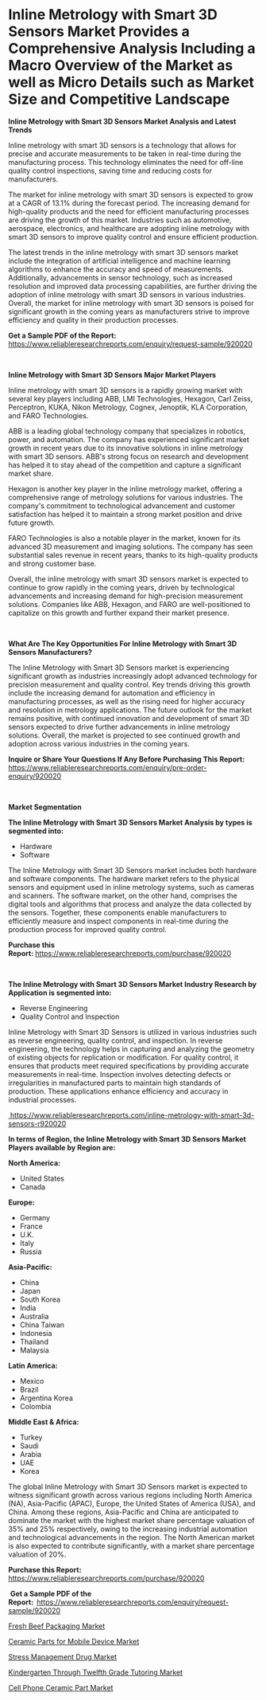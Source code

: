 <p><h1>Inline Metrology with Smart 3D Sensors Market Provides a Comprehensive Analysis Including a Macro Overview of the Market as well as Micro Details such as Market Size and Competitive Landscape</h1></p><p><strong>Inline Metrology with Smart 3D Sensors Market Analysis and Latest Trends</strong></p>
<p><p>Inline metrology with smart 3D sensors is a technology that allows for precise and accurate measurements to be taken in real-time during the manufacturing process. This technology eliminates the need for off-line quality control inspections, saving time and reducing costs for manufacturers.</p><p>The market for inline metrology with smart 3D sensors is expected to grow at a CAGR of 13.1% during the forecast period. The increasing demand for high-quality products and the need for efficient manufacturing processes are driving the growth of this market. Industries such as automotive, aerospace, electronics, and healthcare are adopting inline metrology with smart 3D sensors to improve quality control and ensure efficient production.</p><p>The latest trends in the inline metrology with smart 3D sensors market include the integration of artificial intelligence and machine learning algorithms to enhance the accuracy and speed of measurements. Additionally, advancements in sensor technology, such as increased resolution and improved data processing capabilities, are further driving the adoption of inline metrology with smart 3D sensors in various industries. Overall, the market for inline metrology with smart 3D sensors is poised for significant growth in the coming years as manufacturers strive to improve efficiency and quality in their production processes.</p></p>
<p><strong>Get a Sample PDF of the Report:&nbsp;</strong> <a href="https://www.reliableresearchreports.com/enquiry/request-sample/920020">https://www.reliableresearchreports.com/enquiry/request-sample/920020</a></p>
<p>&nbsp;</p>
<p><strong>Inline Metrology with Smart 3D Sensors Major Market Players</strong></p>
<p><p>Inline metrology with smart 3D sensors is a rapidly growing market with several key players including ABB, LMI Technologies, Hexagon, Carl Zeiss, Perceptron, KUKA, Nikon Metrology, Cognex, Jenoptik, KLA Corporation, and FARO Technologies.</p><p>ABB is a leading global technology company that specializes in robotics, power, and automation. The company has experienced significant market growth in recent years due to its innovative solutions in inline metrology with smart 3D sensors. ABB's strong focus on research and development has helped it to stay ahead of the competition and capture a significant market share.</p><p>Hexagon is another key player in the inline metrology market, offering a comprehensive range of metrology solutions for various industries. The company's commitment to technological advancement and customer satisfaction has helped it to maintain a strong market position and drive future growth.</p><p>FARO Technologies is also a notable player in the market, known for its advanced 3D measurement and imaging solutions. The company has seen substantial sales revenue in recent years, thanks to its high-quality products and strong customer base.</p><p>Overall, the inline metrology with smart 3D sensors market is expected to continue to grow rapidly in the coming years, driven by technological advancements and increasing demand for high-precision measurement solutions. Companies like ABB, Hexagon, and FARO are well-positioned to capitalize on this growth and further expand their market presence.</p></p>
<p>&nbsp;</p>
<p><strong>What Are The Key Opportunities For Inline Metrology with Smart 3D Sensors Manufacturers?</strong></p>
<p><p>The Inline Metrology with Smart 3D Sensors market is experiencing significant growth as industries increasingly adopt advanced technology for precision measurement and quality control. Key trends driving this growth include the increasing demand for automation and efficiency in manufacturing processes, as well as the rising need for higher accuracy and resolution in metrology applications. The future outlook for the market remains positive, with continued innovation and development of smart 3D sensors expected to drive further advancements in inline metrology solutions. Overall, the market is projected to see continued growth and adoption across various industries in the coming years.</p></p>
<p><strong>Inquire or Share Your Questions If Any Before Purchasing This Report:</strong> <a href="https://www.reliableresearchreports.com/enquiry/pre-order-enquiry/920020">https://www.reliableresearchreports.com/enquiry/pre-order-enquiry/920020</a></p>
<p>&nbsp;</p>
<p><strong>Market Segmentation</strong></p>
<p><strong>The Inline Metrology with Smart 3D Sensors Market Analysis by types is segmented into:</strong></p>
<p><ul><li>Hardware</li><li>Software</li></ul></p>
<p><p>The Inline Metrology with Smart 3D Sensors market includes both hardware and software components. The hardware market refers to the physical sensors and equipment used in inline metrology systems, such as cameras and scanners. The software market, on the other hand, comprises the digital tools and algorithms that process and analyze the data collected by the sensors. Together, these components enable manufacturers to efficiently measure and inspect components in real-time during the production process for improved quality control.</p></p>
<p><strong>Purchase this Report:&nbsp;</strong><a href="https://www.reliableresearchreports.com/purchase/920020">https://www.reliableresearchreports.com/purchase/920020</a></p>
<p>&nbsp;</p>
<p><strong>The Inline Metrology with Smart 3D Sensors Market Industry Research by Application is segmented into:</strong></p>
<p><ul><li>Reverse Engineering</li><li>Quality Control and Inspection</li></ul></p>
<p><p>Inline Metrology with Smart 3D Sensors is utilized in various industries such as reverse engineering, quality control, and inspection. In reverse engineering, the technology helps in capturing and analyzing the geometry of existing objects for replication or modification. For quality control, it ensures that products meet required specifications by providing accurate measurements in real-time. Inspection involves detecting defects or irregularities in manufactured parts to maintain high standards of production. These applications enhance efficiency and accuracy in industrial processes.</p></p>
<p><a href="https://www.reliableresearchreports.com/inline-metrology-with-smart-3d-sensors-r920020">&nbsp;https://www.reliableresearchreports.com/inline-metrology-with-smart-3d-sensors-r920020</a></p>
<p><strong>In terms of Region, the Inline Metrology with Smart 3D Sensors Market Players available by Region are:</strong></p>
<p>
    <p> <strong> North America: </strong>
        <ul>
            <li>United States</li>
            <li>Canada</li>
        </ul>
        </p> 
    <p> <strong> Europe: </strong>
        <ul>
            <li>Germany</li>
            <li>France</li>
            <li>U.K.</li>
            <li>Italy</li>
            <li>Russia</li>
        </ul>
        </p> 
    <p> <strong> Asia-Pacific: </strong>
        <ul>
            <li>China</li>
            <li>Japan</li>
            <li>South Korea</li>
            <li>India</li>
            <li>Australia</li>
            <li>China Taiwan</li>
            <li>Indonesia</li>
            <li>Thailand</li>
            <li>Malaysia</li>
        </ul>
        </p> 
    <p> <strong> Latin America: </strong>
        <ul>
            <li>Mexico</li>
            <li>Brazil</li>
            <li>Argentina Korea</li>
            <li>Colombia</li>
        </ul>
        </p> 
    <p> <strong> Middle East & Africa: </strong>
        <ul>
            <li>Turkey</li>
            <li>Saudi</li>
            <li>Arabia</li>
            <li>UAE</li>
            <li>Korea</li>
        </ul>
    </p>
    </p>
<p><p>The global Inline Metrology with Smart 3D Sensors market is expected to witness significant growth across various regions including North America (NA), Asia-Pacific (APAC), Europe, the United States of America (USA), and China. Among these regions, Asia-Pacific and China are anticipated to dominate the market with the highest market share percentage valuation of 35% and 25% respectively, owing to the increasing industrial automation and technological advancements in the region. The North American market is also expected to contribute significantly, with a market share percentage valuation of 20%.</p></p>
<p><strong>Purchase this Report: </strong><a href="https://www.reliableresearchreports.com/purchase/920020">https://www.reliableresearchreports.com/purchase/920020</a></p>
<p>&nbsp;<strong>Get a Sample PDF of the Report:&nbsp;&nbsp;</strong><a href="https://www.reliableresearchreports.com/enquiry/request-sample/920020">https://www.reliableresearchreports.com/enquiry/request-sample/920020</a></p>
<p><strong></strong></p>
<p><p><a href="https://www.linkedin.com/pulse/fresh-beef-packaging-market-research-report-forecast-growth-prospects-lgttf?trackingId=Ox2%2Bm38STqG9HXYa4NEY%2FA%3D%3D">Fresh Beef Packaging Market</a></p><p><a href="https://github.com/Krish2023na/Market-Research-Report-List-6/blob/main/ceramic-parts-for-mobile-device-market.md">Ceramic Parts for Mobile Device Market</a></p><p><a href="https://github.com/drzsklfn31/Market-Research-Report-List-1/blob/main/stress-management-drug-market.md">Stress Management Drug Market</a></p><p><a href="https://github.com/RickHolmes3/Market-Research-Report-List-6/blob/main/kindergarten-through-twelfth-grade-tutoring-market.md">Kindergarten Through Twelfth Grade Tutoring Market</a></p><p><a href="https://github.com/bmorecock/Market-Research-Report-List-4/blob/main/cell-phone-ceramic-part-market.md">Cell Phone Ceramic Part Market</a></p></p>